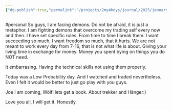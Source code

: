 ```yaml
---
{"dg-publish":true,"permalink":"/projects/2my4boys/journal/2025/january-25/january-29-2025/"}
---
```


#personal 
So guys, I am facing demons. Do not be afraid, it is just a metaphor. I am fighting demons that overcome my trading self every now and then. 
I have set specific rules. From time to time I break them. I want succeeding so much, I want freedom so much, that it hurts. 
We are not meant to work every day from 7-16, that is not what life is about. Giving your living time in exchange for money. Money you spent bying on things you do NOT need. 

It embarrasing. Having the technical skills not using them properly. 

Today was a Low Probability day. And I watched and traded nevertheless. Even I felt it would be better to just go play with you guys.

Joe I am coming, Wölfi lets get a book. About trekker and Hänger:)

Love you all, I will get it. Honestly. 